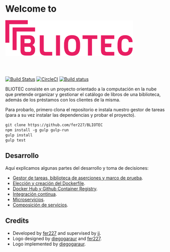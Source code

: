 # Welcome to

<img src="./doc/img/logo.png" width="80%"></img>

</br>
</br>

[![Build Status](https://travis-ci.com/fer227/BLIOTEC.svg?branch=main)](https://travis-ci.com/fer227/BLIOTEC) [![CircleCI](https://circleci.com/gh/fer227/BLIOTEC.svg?style=svg)](https://circleci.com/gh/fer227/BLIOTEC) [![Build status](https://ci.appveyor.com/api/projects/status/pt44c0loki51d9tp?svg=true)](https://ci.appveyor.com/project/fer227/bliotec)

BLIOTEC consiste en un proyecto orientado a la computación en la nube que pretende organizar y gestionar el catálogo de libros de una biblioteca, además de los préstamos con los clientes de la misma.

Para probarlo, primero clona el repositorio e instala nuestro gestor de tareas (para a su vez instalar las dependencias y probar el proyecto).

```
git clone https://github.com/fer227/BLIOTEC
npm install -g gulp gulp-run
gulp install
gulp test
```

## Desarrollo
Aquí explicamos algunas partes del desarrollo y toma de decisiones:
- [Gestor de tareas, biblioteca de aserciones y marco de prueba](./doc/gestorTareas_BDD.md).
- [Elección y creación del Dockerfile](./doc/docker.md).
- [Docker Hub y Github Container Registry](./doc/dockerhub.md).
- [Integración continua](./doc/ci.md).
- [Microservicios](./doc/microservicios.md).
- [Composición de servicios](./doc/composicion.md).

## Credits
- Developed by [fer227](https://github.com/fer227) and supervised by [jj](https://github.com/JJ).
- Logo designed by [diegogaraur](https://github.com/diegogaraur) and [fer227](https://github.com/fer227).
- Logo implemented by [diegogaraur](https://github.com/diegogaraur).
